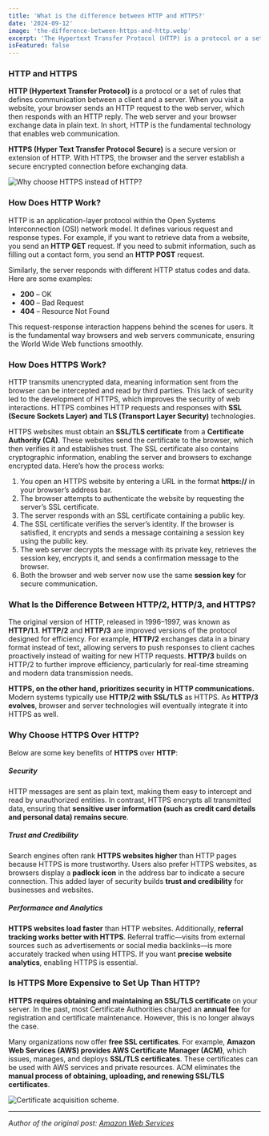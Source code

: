 ```yaml
---
title: 'What is the difference between HTTP and HTTPS?'
date: '2024-09-12'
image: 'the-difference-between-https-and-http.webp'
excerpt: 'The Hypertext Transfer Protocol (HTTP) is a protocol or a set of rules that defines communication between a client and a server.'
isFeatured: false
---
```


### HTTP and HTTPS

**HTTP (Hypertext Transfer Protocol)** is a protocol or a set of rules that defines communication between a client and a server. When you visit a website, your browser sends an HTTP request to the web server, which then responds with an HTTP reply. The web server and your browser exchange data in plain text. In short, HTTP is the fundamental technology that enables web communication.

**HTTPS (Hyper Text Transfer Protocol Secure)** is a secure version or extension of HTTP. With HTTPS, the browser and the server establish a secure encrypted connection before exchanging data.

![Why choose HTTPS instead of HTTP?](why-choose-HTTPS.webp)

### How Does HTTP Work?

HTTP is an application-layer protocol within the Open Systems Interconnection (OSI) network model. It defines various request and response types. For example, if you want to retrieve data from a website, you send an **HTTP GET** request. If you need to submit information, such as filling out a contact form, you send an **HTTP POST** request.

Similarly, the server responds with different HTTP status codes and data. Here are some examples:

-   **200** – OK
-   **400** – Bad Request
-   **404** – Resource Not Found

This request-response interaction happens behind the scenes for users. It is the fundamental way browsers and web servers communicate, ensuring the World Wide Web functions smoothly.

### How Does HTTPS Work?

HTTP transmits unencrypted data, meaning information sent from the browser can be intercepted and read by third parties. This lack of security led to the development of HTTPS, which improves the security of web interactions. HTTPS combines HTTP requests and responses with **SSL (Secure Sockets Layer) and TLS (Transport Layer Security)** technologies.

HTTPS websites must obtain an **SSL/TLS certificate** from a **Certificate Authority (CA)**. These websites send the certificate to the browser, which then verifies it and establishes trust. The SSL certificate also contains cryptographic information, enabling the server and browsers to exchange encrypted data. Here’s how the process works:

1. You open an HTTPS website by entering a URL in the format **https://** in your browser’s address bar.
2. The browser attempts to authenticate the website by requesting the server’s SSL certificate.
3. The server responds with an SSL certificate containing a public key.
4. The SSL certificate verifies the server’s identity. If the browser is satisfied, it encrypts and sends a message containing a session key using the public key.
5. The web server decrypts the message with its private key, retrieves the session key, encrypts it, and sends a confirmation message to the browser.
6. Both the browser and web server now use the same **session key** for secure communication.

### What Is the Difference Between HTTP/2, HTTP/3, and HTTPS?

The original version of HTTP, released in 1996–1997, was known as **HTTP/1.1**. **HTTP/2** and **HTTP/3** are improved versions of the protocol designed for efficiency. For example, **HTTP/2** exchanges data in a binary format instead of text, allowing servers to push responses to client caches proactively instead of waiting for new HTTP requests. **HTTP/3** builds on HTTP/2 to further improve efficiency, particularly for real-time streaming and modern data transmission needs.

**HTTPS, on the other hand, prioritizes security in HTTP communications.** Modern systems typically use **HTTP/2 with SSL/TLS** as HTTPS. As **HTTP/3 evolves**, browser and server technologies will eventually integrate it into HTTPS as well.

### Why Choose HTTPS Over HTTP?

Below are some key benefits of **HTTPS** over **HTTP**:

##### **Security**

HTTP messages are sent as plain text, making them easy to intercept and read by unauthorized entities. In contrast, HTTPS encrypts all transmitted data, ensuring that **sensitive user information (such as credit card details and personal data) remains secure**.

##### **Trust and Credibility**

Search engines often rank **HTTPS websites higher** than HTTP pages because HTTPS is more trustworthy. Users also prefer HTTPS websites, as browsers display a **padlock icon** in the address bar to indicate a secure connection. This added layer of security builds **trust and credibility** for businesses and websites.

##### **Performance and Analytics**

**HTTPS websites load faster** than HTTP websites. Additionally, **referral tracking works better with HTTPS**. Referral traffic—visits from external sources such as advertisements or social media backlinks—is more accurately tracked when using HTTPS. If you want **precise website analytics**, enabling HTTPS is essential.

### Is HTTPS More Expensive to Set Up Than HTTP?

**HTTPS requires obtaining and maintaining an SSL/TLS certificate** on your server. In the past, most Certificate Authorities charged an **annual fee** for registration and certificate maintenance. However, this is no longer always the case.

Many organizations now offer **free SSL certificates**. For example, **Amazon Web Services (AWS) provides AWS Certificate Manager (ACM)**, which issues, manages, and deploys **SSL/TLS certificates**. These certificates can be used with AWS services and private resources. ACM eliminates the **manual process of obtaining, uploading, and renewing SSL/TLS certificates**.

![Certificate acquisition scheme.](certificates.png)

---

_Author of the original post: [Amazon Web Services](https://aws.amazon.com/ 'Amazon Web Services (AWS) is the world’s most comprehensive and broadly adopted cloud, offering over 200 fully featured services from data centers globally.')_
